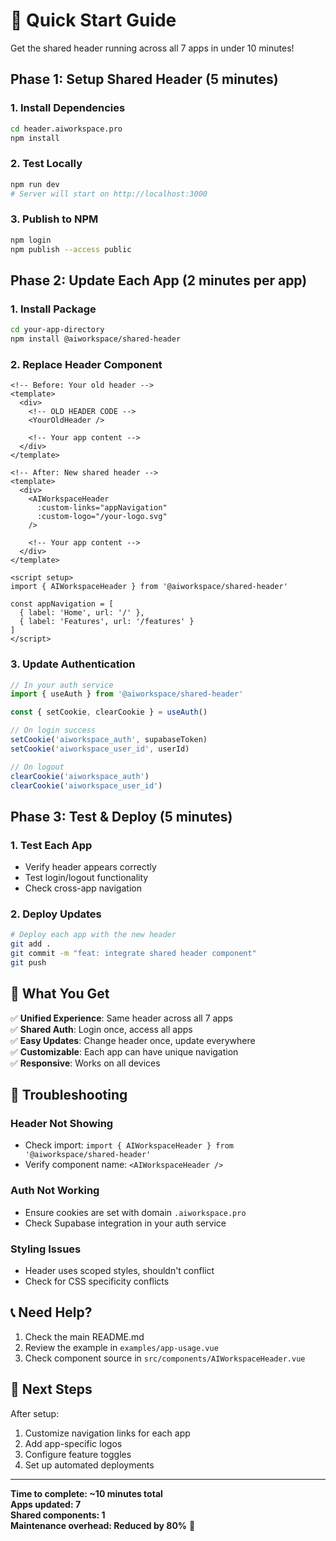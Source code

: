 # 🚀 Quick Start Guide

Get the shared header running across all 7 apps in under 10 minutes!

## Phase 1: Setup Shared Header (5 minutes)

### 1. Install Dependencies
```bash
cd header.aiworkspace.pro
npm install
```

### 2. Test Locally
```bash
npm run dev
# Server will start on http://localhost:3000
```

### 3. Publish to NPM
```bash
npm login
npm publish --access public
```

## Phase 2: Update Each App (2 minutes per app)

### 1. Install Package
```bash
cd your-app-directory
npm install @aiworkspace/shared-header
```

### 2. Replace Header Component
```vue
<!-- Before: Your old header -->
<template>
  <div>
    <!-- OLD HEADER CODE -->
    <YourOldHeader />
    
    <!-- Your app content -->
  </div>
</template>

<!-- After: New shared header -->
<template>
  <div>
    <AIWorkspaceHeader 
      :custom-links="appNavigation"
      :custom-logo="/your-logo.svg"
    />
    
    <!-- Your app content -->
  </div>
</template>

<script setup>
import { AIWorkspaceHeader } from '@aiworkspace/shared-header'

const appNavigation = [
  { label: 'Home', url: '/' },
  { label: 'Features', url: '/features' }
]
</script>
```

### 3. Update Authentication
```typescript
// In your auth service
import { useAuth } from '@aiworkspace/shared-header'

const { setCookie, clearCookie } = useAuth()

// On login success
setCookie('aiworkspace_auth', supabaseToken)
setCookie('aiworkspace_user_id', userId)

// On logout
clearCookie('aiworkspace_auth')
clearCookie('aiworkspace_user_id')
```

## Phase 3: Test & Deploy (5 minutes)

### 1. Test Each App
- Verify header appears correctly
- Test login/logout functionality
- Check cross-app navigation

### 2. Deploy Updates
```bash
# Deploy each app with the new header
git add .
git commit -m "feat: integrate shared header component"
git push
```

## 🎯 What You Get

✅ **Unified Experience**: Same header across all 7 apps  
✅ **Shared Auth**: Login once, access all apps  
✅ **Easy Updates**: Change header once, update everywhere  
✅ **Customizable**: Each app can have unique navigation  
✅ **Responsive**: Works on all devices  

## 🔧 Troubleshooting

### Header Not Showing
- Check import: `import { AIWorkspaceHeader } from '@aiworkspace/shared-header'`
- Verify component name: `<AIWorkspaceHeader />`

### Auth Not Working
- Ensure cookies are set with domain `.aiworkspace.pro`
- Check Supabase integration in your auth service

### Styling Issues
- Header uses scoped styles, shouldn't conflict
- Check for CSS specificity conflicts

## 📞 Need Help?

1. Check the main README.md
2. Review the example in `examples/app-usage.vue`
3. Check component source in `src/components/AIWorkspaceHeader.vue`

## 🚀 Next Steps

After setup:
1. Customize navigation links for each app
2. Add app-specific logos
3. Configure feature toggles
4. Set up automated deployments

---

**Time to complete: ~10 minutes total**  
**Apps updated: 7**  
**Shared components: 1**  
**Maintenance overhead: Reduced by 80%** 🎉
